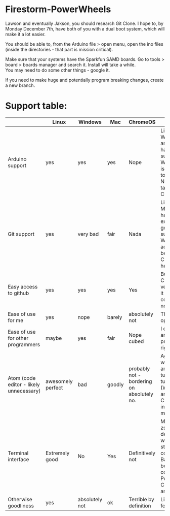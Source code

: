 # Firestorm-PowerWheels

Lawson and eventually Jakson, you should research Git Clone. I hope to, by Monday December 7th, have both of you with a dual boot system, which will make it a lot easier.

You should be able to, from the Arduino file > open menu, open the ino files (inside the directories - that part is mission critical).

Make sure that your systems have the Sparkfun SAMD boards. Go to tools > board > boards manager and search it. Install will take a while.  
You may need to do some other things - google it.

If you need to make huge and potentially program breaking changes, create a new branch.

# Support table:

|                                              | Linux             | Windows        | Mac    | ChromeOS      | Opinion |
| - | - | -------        | ---    | --------                                   | ------- |
| Arduino support | yes               | yes            | yes    | Nope                                       | Linux, Windows, and Mac all have good support, but Windows isn't as easy to install on. Not going to talk about Chromeos.
| Git support | yes               | very bad       | fair   | Nada                                       | Linux and Mac both have extremely good git support. Windows is actually beaten by Chromeos here.
| Easy access to github | yes               | yes            | yes    | Yes                                 | But Chromeos is very bad so it should count as a no.
| Ease of use for me | yes               | nope           | barely | absolutely not                             | This is an opinion row.
| Ease of use for other programmers | maybe             | yes            | fair   | Nope cubed                                 | I count as another programmer, right?
| Atom (code editor - likely unnecessary) | awesomely perfect | bad            | goodly | probably not - bordering on absolutely no. | Again, windows and mac turn flaming turd (Windows and ChromeOS) into - never mind.
| Terminal interface | Extremely good | No | Yes | Definitively not | Mac uses zsh by default, which is strange compared to Bash and is beauty itself compared to Powershell, CMD.exe, and Crosh
| Otherwise goodliness | yes               | absolutely not | ok     | Terrible by definition | Linux forever.
